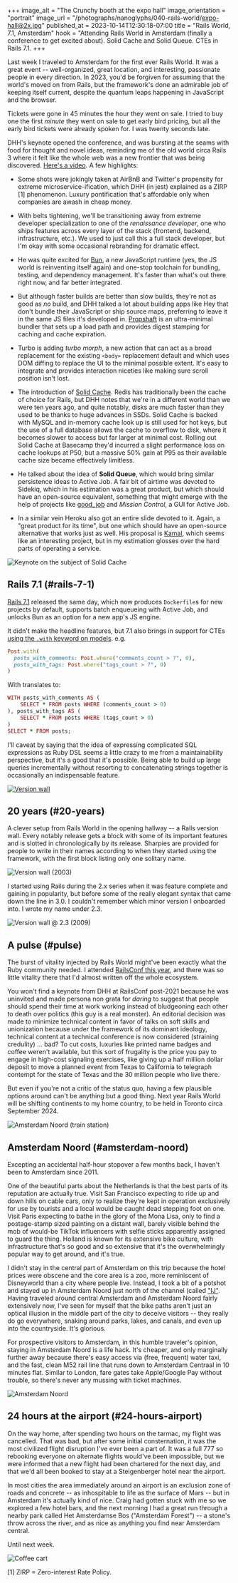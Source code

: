 +++
image_alt = "The Crunchy booth at the expo hall"
image_orientation = "portrait"
image_url = "/photographs/nanoglyphs/040-rails-world/expo-hall@2x.jpg"
published_at = 2023-10-14T12:30:18-07:00
title = "Rails World, 7.1, Amsterdam"
hook = "Attending Rails World in Amsterdam (finally a conference to get excited about). Solid Cache and Solid Queue. CTEs in Rails 7.1.
+++

Last week I traveled to Amsterdam for the first ever Rails World. It was a great event -- well-organized, great location, and interesting, passionate people in every direction. In 2023, you'd be forgiven for assuming that the world's moved on from Rails, but the framework's done an admirable job of keeping itself current, despite the quantum leaps happening in JavaScript and the browser.

Tickets were gone in 45 minutes the hour they went on sale. I tried to buy one the first _minute_ they went on sale to get early bird pricing, but all the early bird tickets were already spoken for. I was twenty seconds late.

DHH's keynote opened the conference, and was bursting at the seams with food for thought and novel ideas, reminding me of the old world circa Rails 3 where it felt like the whole web was a new frontier that was being discovered. [Here's a video](https://www.youtube.com/watch?v=iqXjGiQ_D-A). A few highlights:

* Some shots were jokingly taken at AirBnB and Twitter's propensity for extreme microservice-ification, which DHH (in jest) explained as a ZIRP [1] phenomenon. Luxury pontification that's affordable only when companies are awash in cheap money.

* With belts tightening, we'll be transitioning away from extreme developer specialization to one of the _renaissance developer_, one who ships features across every layer of the stack (frontend, backend, infrastructure, etc.). We used to just call this a full stack developer, but I'm okay with some occasional rebranding for dramatic effect.

* He was quite excited for [Bun](https://bun.sh/), a new JavaScript runtime (yes, the JS world is reinventing itself again) and one-stop toolchain for bundling, testing, and dependency management. It's faster than what's out there right now, and far better integrated.

* But although faster builds are better than slow builds, they're not as good as _no_ build, and DHH talked a lot about building apps like Hey that don't bundle their JavaScript or ship source maps, preferring to leave it in the same JS files it's developed in. [Propshaft](https://github.com/rails/propshaft) is an ultra-minimal bundler that sets up a load path and provides digest stamping for caching and cache expiration.

* Turbo is adding _turbo morph_, a new action that can act as a broad replacement for the existing `<body>` replacement default and which uses DOM diffing to replace the UI to the minimal possible extent. It's easy to integrate and provides interaction niceties like making sure scroll position isn't lost.

* The introduction of [Solid Cache](https://github.com/rails/solid_cache). Redis has traditionally been the cache of choice for Rails, but DHH notes that we're in a different world than we were ten years ago, and quite notably, disks are much faster than they used to be thanks to huge advances in SSDs. Solid Cache is backed with MySQL and in-memory cache look up is still used for hot keys, but the use of a full database allows the cache to overflow to disk, where it becomes slower to access but far larger at minimal cost. Rolling out Solid Cache at Basecamp they'd incurred a slight performance loss on cache lookups at P50, but a massive 50% gain at P95 as their available cache size became effectively limitless.

* He talked about the idea of **Solid Queue**, which would bring similar persistence ideas to Active Job. A fair bit of airtime was devoted to Sidekiq, which in his estimation was a great product, but which should have an open-source equivalent, something that might emerge with the help of projects like [good_job](https://github.com/bensheldon/good_job) and _Mission Control_, a GUI for Active Job.

* In a similar vein Heroku also got an entire slide devoted to it. Again, a "great product for its time", but one which should have an open-source alternative that works just as well. His proposal is [Kamal](https://kamal-deploy.org/), which seems like an interesting project, but in my estimation glosses over the hard parts of operating a service.

<img src="/photographs/nanoglyphs/040-rails-world/keynote-solid-cache@2x.jpg" alt="Keynote on the subject of Solid Cache" class="wide" loading="lazy">

## Rails 7.1 (#rails-7-1)

[Rails 7.1](https://rubyonrails.org/2023/10/5/Rails-7-1-0-has-been-released) released the same day, which now produces `Dockerfile`s for new projects by default, supports batch enqueueing with Active Job, and unlocks Bun as an option for a new app's JS engine.

It didn't make the headline features, but 7.1 also brings in support for CTEs [using the `.with` keyword on models](https://github.com/rails/rails/pull/37944). e.g.

``` ruby
Post.with(
  posts_with_comments: Post.where("comments_count > ?", 0),
  posts_with_tags: Post.where("tags_count > ?", 0)
)
```

With translates to:

``` ruby
WITH posts_with_comments AS (
    SELECT * FROM posts WHERE (comments_count > 0)
), posts_with_tags AS (
    SELECT * FROM posts WHERE (tags_count > 0)
)
SELECT * FROM posts;
```

I'll caveat by saying that the idea of expressing complicated SQL expressions as Ruby DSL seems a little crazy to me from a maintainability perspective, but it's a good that it's possible. Being able to build up large queries incrementally without resorting to concatenating strings together is occasionally an indispensable feature.

<a href="/photographs/nanoglyphs/040-rails-world/version-wall@2x.jpg">
    <img src="/photographs/nanoglyphs/040-rails-world/version-wall@2x.jpg" alt="Version wall" class="wide" loading="lazy">
</a>

## 20 years (#20-years)

A clever setup from Rails World in the opening hallway -- a Rails version wall. Every notably release gets a block with some of its important features and is slotted in chronologically by its release. Sharpies are provided for people to write in their names according to when they started using the framework, with the first block listing only one solitary name.

<img src="/photographs/nanoglyphs/040-rails-world/version-wall-2003@2x.jpg" alt="Version wall (2003)" class="wide" loading="lazy">

I started using Rails during the 2.x series when it was feature complete and gaining in popularity, but before some of the really elegant syntax that came down the line in 3.0. I couldn't remember which minor version I onboarded into. I wrote my name under 2.3.

<img src="/photographs/nanoglyphs/040-rails-world/version-wall-2009@2x.jpg" alt="Version wall @ 2.3 (2009)" class="wide" loading="lazy">

## A pulse (#pulse)

The burst of vitality injected by Rails World might've been exactly what the Ruby community needed. I attended [RailsConf this year](/nanoglyphs/036-queues#railsconf), and there was so little vitality there that I'd almost written off the whole ecosystem.

You won't find a keynote from DHH at RailsConf post-2021 because he was uninvited and made persona non grata for _daring_ to suggest that people should spend their time at work working instead of bludgeoning each other to death over politics (this guy is a real monster). An editorial decision was made to minimize technical content in favor of talks on soft skills and unionization because under the framework of its dominant ideology, technical content at a technical conference is now considered (straining credulity) ... bad? To cut costs, luxuries like printed name badges and coffee weren't available, but this sort of frugality is the price you pay to engage in high-cost signaling exercises, like giving up a half million dollar deposit to move a planned event from Texas to California to telegraph contempt for the state of Texas and the 30 million people who live there.

But even if you're not a critic of the status quo, having a few plausible options around can't be anything but a good thing. Next year Rails World will be shifting continents to my home country, to be held in Toronto circa September 2024.

<img src="/photographs/nanoglyphs/040-rails-world/noord-1@2x.jpg" alt="Amsterdam Noord (train station)" class="wide" loading="lazy">

## Amsterdam Noord (#amsterdam-noord)

Excepting an accidental half-hour stopover a few months back, I haven't been to Amsterdam since 2011.

One of the beautiful parts about the Netherlands is that the best parts of its reputation are actually true. Visit San Francisco expecting to ride up and down hills on cable cars, only to realize they're kept in operation exclusively for use by tourists and a local would be caught dead stepping foot on one. Visit Paris expecting to bathe in the glory of the Mona Lisa, only to find a postage-stamp sized painting on a distant wall, barely visible behind the mob of would-be TikTok influencers with selfie sticks apparently assigned to guard the thing. Holland is known for its extensive bike culture, with infrastructure that's so good and so extensive that it's the overwhelmingly popular way to get around, and it's true.

I didn't stay in the central part of Amsterdam on this trip because the hotel prices were obscene and the core area is a zoo, more reminiscent of Disneyworld than a city where people live. Instead, I took a bit of a potshot and stayed up in Amsterdam Noord just north of the channel (called ["IJ"](https://en.wikipedia.org/wiki/IJ_(Amsterdam\))). Having traveled around central Amsterdam and Amsterdam Noord fairly extensively now, I've seen for myself that the bike paths aren't just an optical illusion in the middle part of the city to deceive visitors -- they really do go everywhere, snaking around parks, lakes, and canals, and even up into the countryside. It's glorious.

For prospective visitors to Amsterdam, in this humble traveler's opinion, staying in Amsterdam Noord is a life hack. It's cheaper, and only marginally further away because there's easy access via (free, frequent) water taxi, and the fast, clean M52 rail line that runs down to Amsterdam Centraal in 10 minutes flat. Similar to London, fare gates take Apple/Google Pay without trouble, so there's never any mussing with ticket machines.

<img src="/photographs/nanoglyphs/040-rails-world/noord-2@2x.jpg" alt="Amsterdam Noord" class="wide" loading="lazy">

## 24 hours at the airport (#24-hours-airport)

On the way home, after spending two hours on the tarmac, my flight was cancelled. That was bad, but after some initial consternation, it was the most civilized flight disruption I've ever been a part of. It was a full 777 so rebooking everyone on alternate flights would've been impossible, but we were informed that a new flight had been chartered for the next day, and that we'd all been booked to stay at a Steigenberger hotel near the airport.

In most cities the area immediately around an airport is an exclusion zone of roads and concrete -- as inhospitable to life as the surface of Mars -- but in Amsterdam it's actually kind of nice. Craig had gotten stuck with me so we explored a few hotel bars, and the next morning I had a great run through a nearby park called Het Amsterdamse Bos ("Amsterdam Forest") -- a stone's throw across the river, and as nice as anything you find near Amsterdam central.

Until next week.

<img src="/photographs/nanoglyphs/040-rails-world/coffee-cart@2x.jpg" alt="Coffee cart" class="wide" loading="lazy">

[1] ZIRP = Zero-interest Rate Policy.
